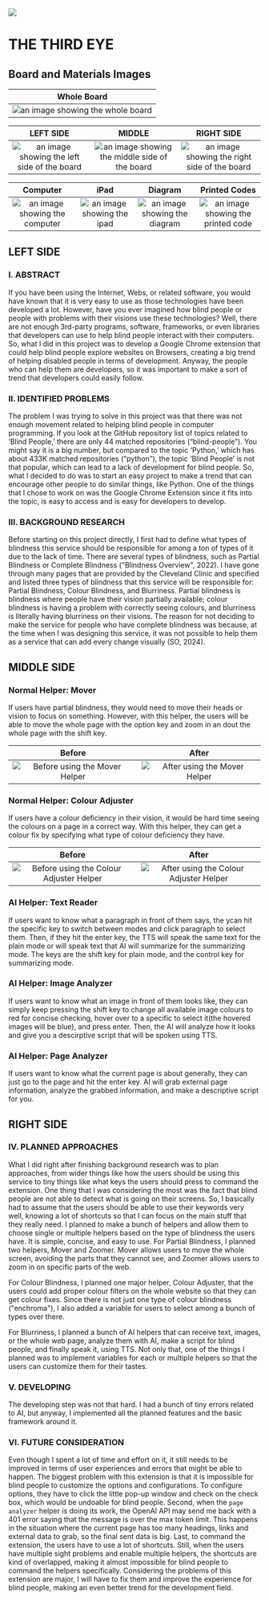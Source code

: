 <img src="../../../images/header.jpg" />

# THE THIRD EYE

## Board and Materials Images

|                                   Whole Board                                    |
| :------------------------------------------------------------------------------: |
| ![an image showing the whole board](../../../images/sciencefair/board/board.jpg) |

|                                            LEFT SIDE                                            |                                               MIDDLE                                                |                                            RIGHT SIDE                                             |
| :---------------------------------------------------------------------------------------------: | :-------------------------------------------------------------------------------------------------: | :-----------------------------------------------------------------------------------------------: |
| ![an image showing the left side of the board](../../../images/sciencefair/board/left_side.jpg) | ![an image showing the middle side of the board](../../../images/sciencefair/board/middle_side.jpg) | ![an image showing the right side of the board](../../../images/sciencefair/board/right_side.jpg) |

|                                       Computer                                       |                                     iPad                                     |                                      Diagram                                       |                                        Printed Codes                                         |
| :----------------------------------------------------------------------------------: | :--------------------------------------------------------------------------: | :--------------------------------------------------------------------------------: | :------------------------------------------------------------------------------------------: |
| ![an image showing the computer](../../../images/sciencefair/materials/computer.jpg) | ![an image showing the ipad](../../../images/sciencefair/materials/ipad.jpg) | ![an image showing the diagram](../../../images/sciencefair/materials/diagram.jpg) | ![an image showing the printed code](../../../images/sciencefair/materials/printed_code.jpg) |

## LEFT SIDE

### I. ABSTRACT

If you have been using the Internet, Webs, or related software, you would have known that it is very easy to use as those technologies have been developed a lot. However, have you ever imagined how blind people or people with problems with their visions use these technologies? Well, there are not enough 3rd-party programs, software, frameworks, or even libraries that developers can use to help blind people interact with their computers. So, what I did in this project was to develop a Google Chrome extension that could help blind people explore websites on Browsers, creating a big trend of helping disabled people in terms of development. Anyway, the people who can help them are developers, so it was important to make a sort of trend that developers could easily follow.

### II. IDENTIFIED PROBLEMS

The problem I was trying to solve in this project was that there was not enough movement related to helping blind people in computer programming. If you look at the GitHub repository list of topics related to ‘Blind People,’ there are only 44 matched repositories (“blind-people”). You might say it is a big number, but compared to the topic ‘Python,’ which has about 433K matched repositories (“python”), the topic ‘Blind People’ is not that popular, which can lead to a lack of development for blind people. So, what I decided to do was to start an easy project to make a trend that can encourage other people to do similar things, like Python. One of the things that I chose to work on was the Google Chrome Extension since it fits into the topic, is easy to access and is easy for developers to develop.

### III. BACKGROUND RESEARCH

Before starting on this project directly, I first had to define what types of blindness this service should be responsible for among a ton of types of it due to the lack of time. There are several types of blindness, such as Partial Blindness or Complete Blindness ("Blindness Overview", 2022). I have gone through many pages that are provided by the Cleveland Clinic and specified and listed three types of blindness that this service will be responsible for: Partial Blindness, Colour Blindness, and Blurriness. Partial blindness is blindness where people have their vision partially available; colour blindness is having a problem with correctly seeing colours, and blurriness is literally having blurriness on their visions. The reason for not deciding to make the service for people who have complete blindness was because, at the time when I was designing this service, it was not possible to help them as a service that can add every change visually (SO, 2024).

## MIDDLE SIDE

### Normal Helper: Mover

If users have partial blindness, they would need to move their heads or vision to focus on something. However, with this helper, the users will be able to move the whole page with the option key and zoom in an dout the whole page with the shift key.

|                                         Before                                         |                                        After                                         |
| :------------------------------------------------------------------------------------: | :----------------------------------------------------------------------------------: |
| ![Before using the Mover Helper](../../../images/sciencefair/effects/mover_before.png) | ![After using the Mover Helper](../../../images/sciencefair/effects/mover_after.png) |

### Normal Helper: Colour Adjuster

If users have a colour deficiency in their vision, it would be hard time seeing the colours on a page in a correct way. With this helper, they can get a colour fix by specifying what type of colour deficiency they have.

|                                                   Before                                                   |                                                  After                                                   |
| :--------------------------------------------------------------------------------------------------------: | :------------------------------------------------------------------------------------------------------: |
| ![Before using the Colour Adjuster Helper](../../../images/sciencefair/effects/colour_adjuster_before.png) | ![After using the Colour Adjuster Helper](../../../images/sciencefair/effects/colour_adjuster_after.png) |

### AI Helper: Text Reader

If users want to know what a paragraph in front of them says, the ycan hit the specific key to switch between modes and click paragraph to select them. Then, if they hit the enter key, the TTS will speak the same text for the plain mode or will speak text that AI will summarize for the summarizing mode. The keys are the shift key for plain mode, and the control key for summarizing mode.

### AI Helper: Image Analyzer

If users want to know what an image in front of them looks like, they can simply keep pressing the shift key to change all available image colours to red for concise checking, hover over to a specific to select it(the hovered images will be blue), and press enter. Then, the AI will analyze how it looks and give you a descirptive script that will be spoken using TTS.

### AI Helper: Page Analyzer

If users want to know what the current page is about generally, they can just go to the page and hit the enter key. AI will grab external page information, analyze the grabbed information, and make a descriptive script for you.

## RIGHT SIDE

### IV. PLANNED APPROACHES

What I did right after finishing background research was to plan approaches, from wider things like how the users should be using this service to tiny things like what keys the users should press to command the extension. One thing that I was considering the most was the fact that blind people are not able to detect what is going on their screens. So, I basically had to assume that the users should be able to use their keywords very well, knowing a lot of shortcuts so that I can focus on the main stuff that they really need. I planned to make a bunch of helpers and allow them to choose single or multiple helpers based on the type of blindness the users have. It is simple, concise, and easy to use. For Partial Blindness, I planned two helpers, Mover and Zoomer. Mover allows users to move the whole screen, avoiding the parts that they cannot see, and Zoomer allows users to zoom in on specific parts of the web.

For Colour Blindness, I planned one major helper, Colour Adjuster, that the users could add proper colour filters on the whole website so that they can get colour fixes. Since there is not just one type of colour blindness ("enchroma"), I also added a variable for users to select among a bunch of types over there.

For Blurriness, I planned a bunch of AI helpers that can receive text, images, or the whole web page, analyze them with AI, make a script for blind people, and finally speak it, using TTS. Not only that, one of the things I planned was to implement variables for each or multiple helpers so that the users can customize them for their tastes.

### V. DEVELOPING

The developing step was not that hard. I had a bunch of tiny errors related to AI, but anyway, I implemented all the planned features and the basic framework around it.

### VI. FUTURE CONSIDERATION

Even though I spent a lot of time and effort on it, it still needs to be improved in terms of user experiences and errors that might be able to happen. The biggest problem with this extension is that it is impossible for blind people to customize the options and configurations. To configure options, they have to click the little pop-up window and check on the check box, which would be undoable for blind people. Second, when the `page analyzer` helper is doing its work, the OpenAI API may send me back with a 401 error saying that the message is over the max token limit. This happens in the situation where the current page has too many headings, links and external data to grab, so the final sent data is big. Last, to command the extension, the users have to use a lot of shortcuts. Still, when the users have multiple sight problems and enable multiple helpers, the shortcuts are kind of overlapped, making it almost impossible for blind people to command the helpers specifically. Considering the problems of this extension are major, I will have to fix them and improve the experience for blind people, making an even better trend for the development field.

